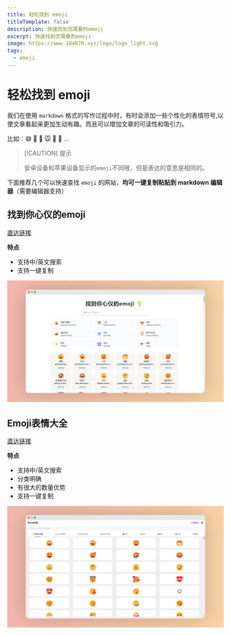 ```yaml
---
title: 轻松找到 emoji
titleTemplate: false
description: 快速找到您需要的emoji
excerpt: 快速找到您需要的emoji
image: https://www.104070.xyz/logo/logo_light.svg
tags: 
  - emoji
---
```


# 轻松找到 emoji

我们在使用 `markdown` 格式的写作过程中时，有时会添加一些个性化的表情符号,以使文章看起来更加生动有趣。而且可以增加文章的可读性和吸引力。

比如：😅 🥰 😬 🐭 🥨 🏸 ...

> [!CAUTION] 提示
>
> 安卓设备和苹果设备显示的`emoji`不同哦，但是表达的意思是相同的。

下面推荐几个可以快速查找 `emoji` 的网站，**均可一键复制粘贴到 markdown 编辑器**（需要编辑器支持）



## 找到你心仪的emoji



<a class="to-url" target="_blank" href="https://emoji.dashgame.com/">直达链接</a>



**特点**

- 支持中/英文搜索
- 支持一键复制

![找到心仪的emoji](./assets/找到心仪的emoji_1721176906780-min.webp)





## Emoji表情大全



<a class="to-url" target="_blank" href="https://emoji6.com/emojiall/">直达链接</a>



**特点**

- 支持中/英文搜索
- 分类明确
- 有很大的数量优势
- 支持一键复制

![Emoji大全](./assets/Emoji大全_1721176987425-min.webp)
